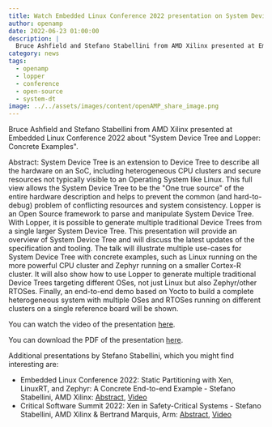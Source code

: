 ```yaml
---
title: Watch Embedded Linux Conference 2022 presentation on System Device Tree and Lopper
author: openamp
date: 2022-06-23 01:00:00
description: |
  Bruce Ashfield and Stefano Stabellini from AMD Xilinx presented at Embedded Linux Conference 2022 about "System Device Tree and Lopper: Concrete Examples"
category: news
tags:
  - openamp
  - lopper
  - conference
  - open-source
  - system-dt
image: ../../assets/images/content/openAMP_share_image.png
---
```


Bruce Ashfield and Stefano Stabellini from AMD Xilinx presented at Embedded Linux Conference 2022 about "System Device Tree and Lopper: Concrete Examples".

Abstract:
System Device Tree is an extension to Device Tree to describe all the hardware on an SoC, including heterogeneous CPU clusters and secure resources not typically visible to an Operating System like Linux. This full view allows the System Device Tree to be the "One true source" of the entire hardware description and helps to prevent the common (and hard-to-debug) problem of conflicting resources and system consistency. Lopper is an Open Source framework to parse and manipulate System Device Tree. With Lopper, it is possible to generate multiple traditional Device Trees from a single larger System Device Tree. This presentation will provide an overview of System Device Tree and will discuss the latest updates of the specification and tooling. The talk will illustrate multiple use-cases for System Device Tree with concrete examples, such as Linux running on the more powerful CPU cluster and Zephyr running on a smaller Cortex-R cluster. It will also show how to use Lopper to generate multiple traditional Device Trees targeting different OSes, not just Linux but also Zephyr/other RTOSes. Finally, an end-to-end demo based on Yocto to build a complete heterogeneous system with multiple OSes and RTOSes running on different clusters on a single reference board will be shown.

You can watch the video of the presentation [here](https://www.youtube.com/watch?v=m8wh0pT_P-c&list=PLbzoR-pLrL6r8ZZ_3KT5dYt6yhL3V_Ig4&index=37).

You can download the PDF of the presentation [here](https://static.sched.com/hosted_files/ossna2022/d9/Lopper%20ELCNA%202022.pdf).

Additional presentations by Stefano Stabellini, which you might find interesting are:

- Embedded Linux Conference 2022: Static Partitioning with Xen, LinuxRT, and Zephyr: A Concrete End-to-end Example - Stefano Stabellini, AMD Xilinx: [Abstract](https://ossna2022.sched.com/event/11NqZ/static-partitioning-with-xen-linuxrt-and-zephyr-a-concrete-end-to-end-example-stefano-stabellini-amd?iframe=no), [Video](https://www.youtube.com/watch?v=CiELAJCuHJg&list=PLbzoR-pLrL6r8ZZ_3KT5dYt6yhL3V_Ig4&index=35)
- Critical Software Summit 2022: Xen in Safety-Critical Systems - Stefano Stabellini, AMD Xilinx & Bertrand Marquis, Arm: [Abstract](https://ossna2022.sched.com/event/11Nua/xen-in-safety-critical-systems-stefano-stabellini-amd-bertrand-marquis-arm?iframe=no), [Video](https://www.youtube.com/watch?v=SHo-gCZH5rg&list=PLbzoR-pLrL6pR0cSMlk3Lz3ncNbP21AB0&index=5)
